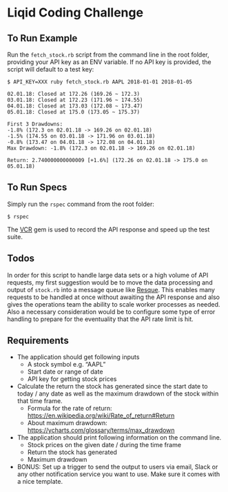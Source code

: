# Liqid Coding Challenge
## To Run Example
Run the `fetch_stock.rb` script from the command line in the root folder, providing your API key as an ENV variable. If no API key is provided, the script will default to a test key:

```
$ API_KEY=XXX ruby fetch_stock.rb AAPL 2018-01-01 2018-01-05

02.01.18: Closed at 172.26 (169.26 ~ 172.3)
03.01.18: Closed at 172.23 (171.96 ~ 174.55)
04.01.18: Closed at 173.03 (172.08 ~ 173.47)
05.01.18: Closed at 175.0 (173.05 ~ 175.37)

First 3 Drawdowns:
-1.8% (172.3 on 02.01.18 -> 169.26 on 02.01.18)
-1.5% (174.55 on 03.01.18 -> 171.96 on 03.01.18)
-0.8% (173.47 on 04.01.18 -> 172.08 on 04.01.18)
Max Drawdown: -1.8% (172.3 on 02.01.18 -> 169.26 on 02.01.18)

Return: 2.740000000000009 [+1.6%] (172.26 on 02.01.18 -> 175.0 on 05.01.18)
```

## To Run Specs
Simply run the `rspec` command from the root folder:

```
$ rspec
```

The [VCR](https://github.com/vcr/vcr) gem is used to record the API response and speed up the test suite.

## Todos
In order for this script to handle large data sets or a high volume of API requests, my first suggestion would be to move the data processing and output of `stock.rb` into a message queue like [Resque](https://github.com/resque/resque). This enables many requests to be handled at once without awaiting the API response and also gives the operations team the ability to scale worker processes as needed. Also a necessary consideration would be to configure some type of error handling to prepare for the eventuality that the API rate limit is hit.

## Requirements
- The application should get following inputs
  - A stock symbol e.g. “AAPL”
  - Start date or range of date
  - API key for getting stock prices
- Calculate the return the stock has generated since the start date to today / any date as
well as the maximum drawdown of the stock within that time frame.
  - Formula for the rate of return:
https://en.wikipedia.org/wiki/Rate_of_return#Return
  - About maximum drawdown: https://ycharts.com/glossary/terms/max_drawdown
- The application should print following information on the command line.
  - Stock prices on the given date / during the time frame
  - Return the stock has generated
  - Maximum drawdown
- BONUS: Set up a trigger to send the output to users via email, Slack or any other
notification service you want to use. Make sure it comes with a nice template.
